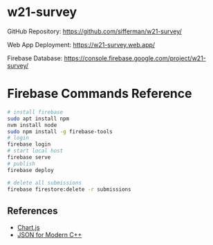 
<!-- README.md -->

# w21-survey

GitHub Repository: <https://github.com/sifferman/w21-survey/>

Web App Deployment: <https://w21-survey.web.app/>

Firebase Database: <https://console.firebase.google.com/project/w21-survey/>

# Firebase Commands Reference

```bash
# install firebase
sudo apt install npm
nvm install node
sudo npm install -g firebase-tools
# login
firebase login
# start local host
firebase serve
# publish
firebase deploy

# delete all submissions
firebase firestore:delete -r submissions
```

## References

* [Chart.js](https://www.chartjs.org/)
* [JSON for Modern C++](https://json.nlohmann.me/)
